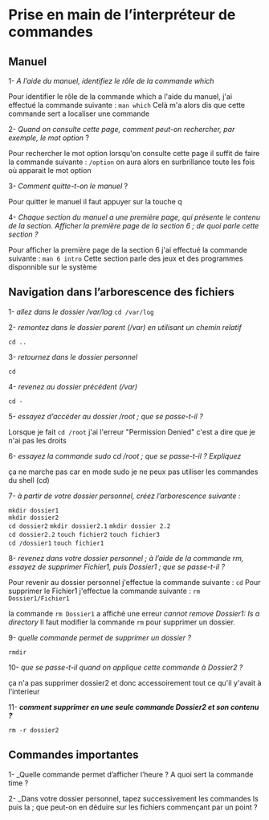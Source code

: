 # Prise en main de l’interpréteur de commandes

## Manuel

1- _A l’aide du manuel, identifiez le rôle de la commande which_

Pour identifier le rôle de la commande which a l'aide du manuel, j'ai effectué la commande suivante :
`man which` 
Celà m'a alors dis que cette commande sert a localiser une commande 

2- _Quand on consulte cette page, comment peut-on rechercher, par exemple, le mot option_ ?
 
Pour rechercher le mot option lorsqu'on consulte cette page il suffit de faire la commande suivante : `/option` on aura alors en surbrillance toute les fois où apparait le mot option 

3- _Comment quitte-t-on le manuel_ ?

Pour quitter le manuel il faut appuyer sur la touche q 

4- _Chaque section du manuel a une première page, qui présente le contenu de la section. Afficher la
première page de la section 6 ; de quoi parle cette section ?_

Pour afficher la première page de la section 6 j'ai effectué la commande suivante : `man 6 intro`
Cette section parle des jeux et des programmes disponnible sur le système 

## Navigation dans l’arborescence des fichiers

1- _allez dans le dossier /var/log_
`cd /var/log` 

2- _remontez dans le dossier parent (/var) en utilisant un chemin relatif_

`cd ..`

3- _retournez dans le dossier personnel_

`cd`

4- _revenez au dossier précédent (/var)_

`cd -`

5- _essayez d’accéder au dossier /root ; que se passe-t-il ?_

Lorsque je fait `cd /root` j'ai l'erreur "Permission Denied" c'est a dire que je n'ai pas les droits

6-  _essayez la commande sudo cd /root ; que se passe-t-il ? Expliquez_

ça ne marche pas car en mode sudo je ne peux pas utiliser les commandes du shell (cd)

7-  _à partir de votre dossier personnel, créez l’arborescence suivante :_

`mkdir dossier1` <br> `mkdir dossier2` <br> `cd dossier2` `mkdir dossier2.1` `mkdir dossier 2.2` <br> `cd dossier2.2` `touch fichier2` `touch fichier3` <br> `cd /dossier1` `touch fichier1`

8-  _revenez dans votre dossier personnel ; à l’aide de la commande rm, essayez de supprimer Fichier1, puis
Dossier1 ; que se passe-t-il ?_

Pour revenir au dossier personnel j'effectue la commande suivante : `cd`
Pour supprimer le Fichier1 j'effectue la commande suivante : `rm Dossier1/Fichier1`

la commande `rm Dossier1` a affiché une erreur _cannot remove Dossier1: Is a directory_
Il faut modifier la commande `rm` pour supprimer un dossier.



9-  _quelle commande permet de supprimer un dossier ?_

`rmdir`

10- _que se passe-t-il quand on applique cette commande à Dossier2 ?_

ça n'a pas supprimer dossier2 et donc accessoirement tout ce qu'il y'avait à l'interieur 

11- <b>_comment supprimer en une seule commande Dossier2 et son contenu ?_</b>

`rm -r dossier2` 

## Commandes importantes 

1- _Quelle commande permet d’afficher l’heure ? A quoi sert la commande time ?

2- _Dans votre dossier personnel, tapez successivement les commandes ls puis la ; que peut-on en déduire
sur les fichiers commençant par un point ?
